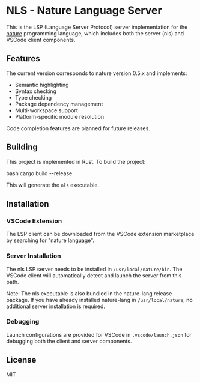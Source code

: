 # NLS - Nature Language Server

This is the LSP (Language Server Protocol) server implementation for the [nature](https://github.com/nature-lang/nature) programming language, which includes both the server (nls) and VSCode client components.


## Features

The current version corresponds to nature version 0.5.x and implements:

- Semantic highlighting
- Syntax checking 
- Type checking
- Package dependency management
- Multi-workspace support
- Platform-specific module resolution

Code completion features are planned for future releases.


## Building

This project is implemented in Rust. To build the project:

bash
cargo build --release

This will generate the `nls` executable.

## Installation

### VSCode Extension

The LSP client can be downloaded from the VSCode extension marketplace by searching for "nature language".

### Server Installation

The nls LSP server needs to be installed in `/usr/local/nature/bin`. The VSCode client will automatically detect and launch the server from this path.

Note: The nls executable is also bundled in the nature-lang release package. If you have already installed nature-lang in `/usr/local/nature`, no additional server installation is required.

### Debugging

Launch configurations are provided for VSCode in `.vscode/launch.json` for debugging both the client and server components.

## License

MIT